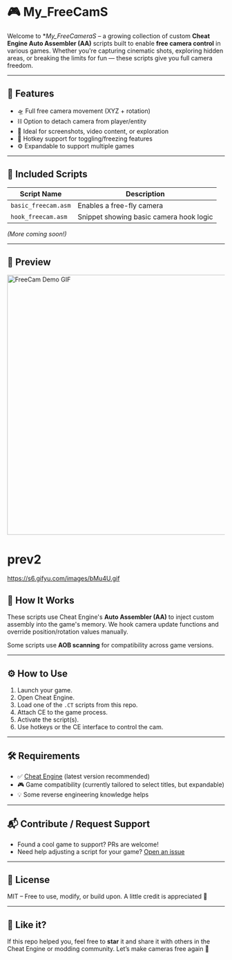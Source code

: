 # 🎮 My_FreeCamS

Welcome to **My_FreeCameraS* – a growing collection of custom **Cheat Engine Auto Assembler (AA)** scripts built to enable **free camera control** in various games. Whether you're capturing cinematic shots, exploring hidden areas, or breaking the limits for fun — these scripts give you full camera freedom.

---

## 📌 Features

- 🛸 Full free camera movement (XYZ + rotation)
- ⛓️ Option to detach camera from player/entity
- 🎥 Ideal for screenshots, video content, or exploration
- 🔁 Hotkey support for toggling/freezing features
- ⚙️ Expandable to support multiple games

---

## 📁 Included Scripts

| Script Name            | Description                               |
|------------------------|-------------------------------------------|
| `basic_freecam.asm`     | Enables a free-fly camera                |
| `hook_freecam.asm`     | Snippet showing basic camera hook logic   |

*(More coming soon!)*

---

## 📸 Preview

  <img src="https://s6.gifyu.com/images/bMudr.gif" width="600" alt="FreeCam Demo GIF" />

 # prev2
  https://s6.gifyu.com/images/bMu4U.gif




## 🧠 How It Works

These scripts use Cheat Engine's **Auto Assembler (AA)** to inject custom assembly into the game's memory. We hook camera update functions and override position/rotation values manually.

Some scripts use **AOB scanning** for compatibility across game versions.

---

## ⚙️ How to Use

1. Launch your game.
2. Open Cheat Engine.
3. Load one of the `.CT` scripts from this repo.
4. Attach CE to the game process.
5. Activate the script(s).
6. Use hotkeys or the CE interface to control the cam.

---

## 🛠 Requirements

- ✅ [Cheat Engine](https://www.cheatengine.org/) (latest version recommended)
- 🎮 Game compatibility (currently tailored to select titles, but expandable)
- 💡 Some reverse engineering knowledge helps

---

## 📬 Contribute / Request Support

- Found a cool game to support? PRs are welcome!
- Need help adjusting a script for your game? [Open an issue](https://github.com/mastermindp/My_FreeCamS/issues)

---

## 📜 License

MIT – Free to use, modify, or build upon. A little credit is appreciated 🙏

---

## 🌟 Like it?

If this repo helped you, feel free to **star** it and share it with others in the Cheat Engine or modding community. Let’s make cameras free again 🚀
